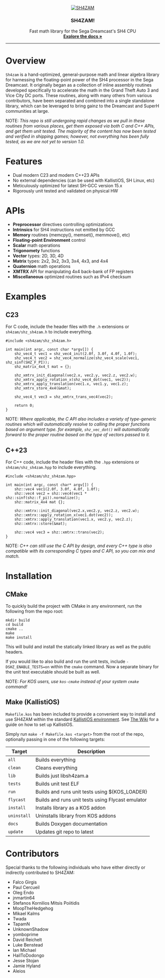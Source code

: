 <!-- PROJECT LOGO -->
<div align="center">
  <a href="https://github.com/gyrovorbis/sh4zam">
    <img src="http://sh4zam.elysianshadows.com/logo.png" alt="SH4ZAM">
  </a>
  <h3 align="center"><strong>SH4ZAM!</strong></h3>
  <p align="center">
    Fast math library for the Sega Dreamcast's SH4 CPU
    <br />
    <a href="http://sh4zam.elysianshadows.com"><strong>Explore the docs »</strong></a>
  </p>
</div>
<hr>

# Overview
`Sh4zam` is a hand-optimized, general-purpose math and linear algebra library for harnessing the floating-point power of the SH4 processor in the Sega Dreamcast. It originally began as a collection of inline assembly routines developed specifically to accelerate the math in the Grand Theft Auto 3 and Vice City DC ports. These routines, along with many others from various contributors, have been separated and combined into a single standalone library, which can be leveraged to bring gainz to the Dreamcast and SuperH communities at large.

NOTE: <i>This repo is still undergoing rapid changes as we pull in these routines from various places, get them exposed via both C and C++ APIs, and get them unit tested. The majority of the content has now been tested and verified in shipping games; however, not everything has been fully tested, as we are not yet to version 1.0.</i>

# Features
- Dual modern C23 and modern C++23 APIs
- No external dependencies (can be used with KallistiOS, SH Linux, etc)
- Meticulously optimized for latest SH-GCC version 15.x
- Rigorously unit tested and validated on physical HW

# APIs
- **Preprocessor** directives controlling optimizations
- **Intrinsics** for SH4 instructions not emitted by GCC
- **Memory** routines (memcpy(), memset(), memmove(), etc)
- **Floating-point Environment** control
- **Scalar** math operations
- **Trigonomety** functions
- **Vector** types: 2D, 3D, 4D
- **Matrix** types: 2x2, 3x2, 3x3, 3x4, 4x3, and 4x4
- **Quaternion** math operations
- **XMTRX** API for manipulating 4x4 back-bank of FP registers
- **Miscellaneous** optimized routines such as IPv4 checksum

# Examples

## C23
For C code, include the header files with the `.h` extensions or `sh4zam/shz_sh4zam.h` to include everything.

    #include <sh4zam/shz_sh4zam.h>

    int main(int argc, const char *argv[]) {
        shz_vec4_t vec1 = shz_vec4_init(2.0f, 3.0f, 4.0f, 1.0f);
        shz_vec4_t vec2 = shz_vec4_normalize(shz_vec4_scale(vec1, shz_sinf(SHZ_F_PI));
        shz_matrix_4x4_t mat = {};

        shz_xmtrx_init_diagonal(vec2.x, vec2.y, vec2.z, vec2.w);
        shz_xmtrx_apply_rotation_x(shz_vec4_dot(vec1, vec2));
        shz_xmtrx_apply_translation(vec1.x, vec1.y, vec1.z);
        shz_xmtrx_store_4x4(&mat);

        shz_vec4_t vec3 = shz_xmtrx_trans_vec4(vec2);

        return 0;
    }

NOTE: <i>Where applicable, the C API also includes a variety of type-generic routines which will automatically resolve to calling the proper functions based on argument type. for example, `shz_vec_dot()` will automatically forward to the proper routine based on the type of vectors passed to it.</i>

## C++23
For C++ code, include the header files with the `.hpp` extensions or `sh4zam/shz_sh4zam.hpp` to include everything.

    #include <sh4zam/shz_sh4zam.hpp>

    int main(int argc, const char* argv[]) {
        shz::vec4 vec1(2.0f, 3.0f, 4.0f, 1.0f);
        shz::vec4 vec2 = shz::vec4(vec1 * shz::sinf(shz::f_pi)).normalize();
        shz::matrix_4x4 mat {};

        shz::xmtrx::init_diagonal(vec2.x,vec2.y, vec2.z, vec2.w);
        shz::xmtrx::apply_rotation_x(vec1.dot(vec2));
        shz::xmtrx::apply_translation(vec1.x, vec2.y, vec2.z);
        shz::xmtrx::store(&mat);

        shz::vec4 vec3 = shz::xmtrx::trans(vec2);
    }

NOTE: <i>C++ can still use the C API by design, and every C++ type is also compatible with its corresponding C types and C API, so you can mix and match.</i>

# Installation

## CMake
To quickly build the project with CMake in any environment, run the following from the repo root:
```
mkdir build
cd build
cmake ..
make
make install
```
This will build and install the statically linked library as well as the public headers.

If you would like to also build and run the unit tests, include `-DSHZ_ENABLE_TESTS=on` within the `cmake` command. Now a separate binary for the unit test executable should be built as well.

NOTE: <i>For KOS users, use `kos-cmake` instead of your system `cmake` command!</i>

## Make (KallistiOS)
`Makefile.kos` has been included to provide a convenient way to install and use SH4ZAM within the standard [KallistiOS environment](https://github.com/KallistiOS/KallistiOS). See [The Wiki](https://dreamcast.wiki/Getting_Started_with_Dreamcast_development) for a guide on how to set up KallistiOS.

Simply run `make -f Makefile.kos <target>` from the root of the repo, optionally passing in one of the following targets:

Target      | Description
------------|------------
`all`       | Builds everything
`clean`     | Cleans everything
`lib`       | Builds just libsh4zam.a
`tests`     | Builds unit test ELF
`run`       | Builds and runs unit tests using ${KOS_LOADER}
`flycast`   | Builds and runs unit tests using Flycast emulator
`install`   | Installs library as a KOS addon
`uninstall` | Uninstalls library from KOS addons
`docs`      | Builds Doxygen documentation
`update`    | Updates git repo to latest

# Contributors

Special thanks to the following individuals who have either directly or indirectly contributed to SH4ZAM:
- Falco Girgis
- Paul Cercueil
- Oleg Endo
- jnmartin64
- Stefanos Kornilios Mitsis Poiitidis
- MoopTheHedgehog
- Mikael Kalms
- Twada
- TapamN
- UnknownShadow
- yomboprime
- David Reichelt
- Luke Benstead
- Ian Michael
- HailToDodongo
- Jesse Stojan
- Jamie Hyland
- Aleios
